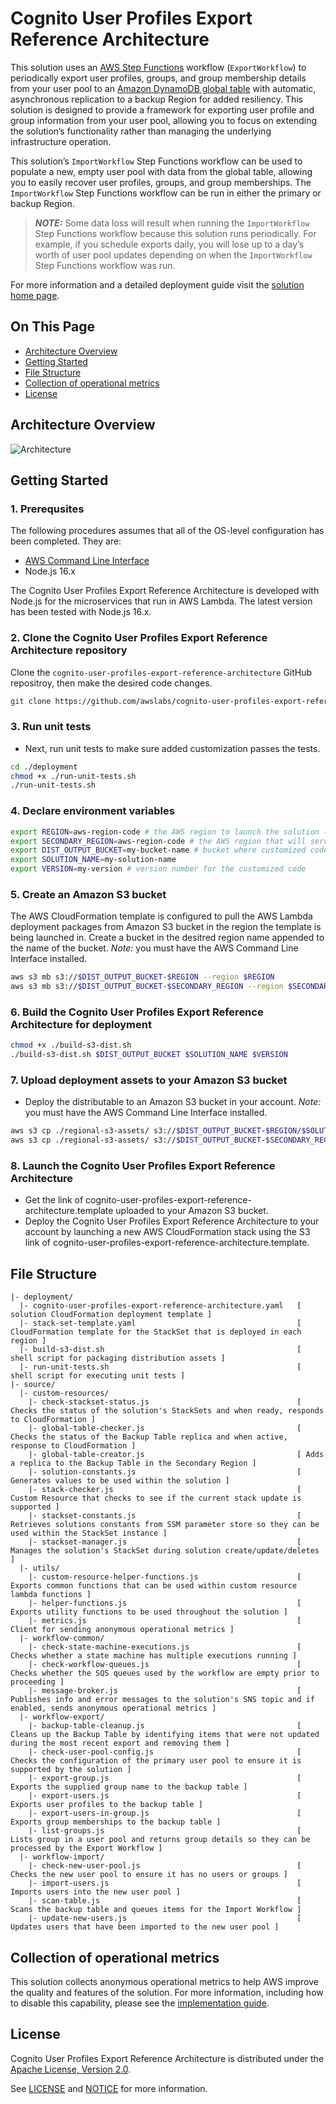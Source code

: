 # Cognito User Profiles Export Reference Architecture
This solution uses an [AWS Step Functions](https://aws.amazon.com/step-functions/) workflow (`ExportWorkflow`) to periodically export user profiles, groups, and group membership details from your user pool to an [Amazon DynamoDB global table](https://aws.amazon.com/dynamodb/global-tables/) with automatic, asynchronous replication to a backup Region for added resiliency. This solution is designed to provide a framework for exporting user profile and group information from your user pool, allowing you to focus on extending the solution’s functionality rather than managing the underlying infrastructure operation. 

This solution’s `ImportWorkflow` Step Functions workflow can be used to populate a new, empty user pool with data from the global table, allowing you to easily recover user profiles, groups, and group memberships. The `ImportWorkflow` Step Functions workflow can be run in either the primary or backup Region.

> **_NOTE:_**  Some data loss will result when running the `ImportWorkflow` Step Functions workflow because this solution runs periodically. For example, if you schedule exports daily, you will lose up to a day’s worth of user pool updates depending on when the `ImportWorkflow` Step Functions workflow was run.

For more information and a detailed deployment guide visit the [solution home page](https://aws.amazon.com/solutions/implementations/cognito-user-profiles-export-reference-architecture/).

## On This Page
- [Architecture Overview](#architecture-overview)
- [Getting Started](#getting-started)
- [File Structure](#file-structure)
- [Collection of operational metrics](#collection-of-operational-metrics)
- [License](#license)

## Architecture Overview

![Architecture](architecture-diagram.png)

## Getting Started
### 1. Prerequsites
The following procedures assumes that all of the OS-level configuration has been completed. They are:
- [AWS Command Line Interface](https://aws.amazon.com/cli/)
- Node.js 16.x

The Cognito User Profiles Export Reference Architecture is developed with Node.js for the microservices that run in AWS Lambda. The latest version has been tested with Node.js 16.x.

### 2. Clone the Cognito User Profiles Export Reference Architecture repository
Clone the ```cognito-user-profiles-export-reference-architecture``` GitHub repositroy, then make the desired code changes.

```bash
git clone https://github.com/awslabs/cognito-user-profiles-export-reference-architecture.git
```

### 3. Run unit tests
* Next, run unit tests to make sure added customization passes the tests.
```bash
cd ./deployment
chmod +x ./run-unit-tests.sh
./run-unit-tests.sh
```

### 4. Declare environment variables
```bash
export REGION=aws-region-code # the AWS region to launch the solution (e.g. us-east-1)
export SECONDARY_REGION=aws-region-code # the AWS region that will serve as backup (e.g. eu-central-1)
export DIST_OUTPUT_BUCKET=my-bucket-name # bucket where customized code will reside
export SOLUTION_NAME=my-solution-name
export VERSION=my-version # version number for the customized code
```

### 5. Create an Amazon S3 bucket
The AWS CloudFormation template is configured to pull the AWS Lambda deployment packages from Amazon S3 bucket in the region the template is being launched in. Create a bucket in the desitred region name appended to the name of the bucket. _Note:_ you must have the AWS Command Line Interface installed.
```bash
aws s3 mb s3://$DIST_OUTPUT_BUCKET-$REGION --region $REGION
aws s3 mb s3://$DIST_OUTPUT_BUCKET-$SECONDARY_REGION --region $SECONDARY_REGION
```

### 6. Build the Cognito User Profiles Export Reference Architecture for deployment
```bash
chmod +x ./build-s3-dist.sh
./build-s3-dist.sh $DIST_OUTPUT_BUCKET $SOLUTION_NAME $VERSION
```

### 7. Upload deployment assets to your Amazon S3 bucket
* Deploy the distributable to an Amazon S3 bucket in your account. _Note:_ you must have the AWS Command Line Interface installed.
```bash
aws s3 cp ./regional-s3-assets/ s3://$DIST_OUTPUT_BUCKET-$REGION/$SOLUTION_NAME/$VERSION/ --recursive --acl bucket-owner-full-control
aws s3 cp ./regional-s3-assets/ s3://$DIST_OUTPUT_BUCKET-$SECONDARY_REGION/$SOLUTION_NAME/$VERSION/ --recursive --acl bucket-owner-full-control
```

### 8. Launch the Cognito User Profiles Export Reference Architecture
- Get the link of cognito-user-profiles-export-reference-architecture.template uploaded to your Amazon S3 bucket.
- Deploy the Cognito User Profiles Export Reference Architecture to your account by launching a new AWS CloudFormation stack using the S3 link of cognito-user-profiles-export-reference-architecture.template.

## File Structure
```
|- deployment/
  |- cognito-user-profiles-export-reference-architecture.yaml   [ solution CloudFormation deployment template ]
  |- stack-set-template.yaml                                    [ CloudFormation template for the StackSet that is deployed in each region ]
  |- build-s3-dist.sh                                           [ shell script for packaging distribution assets ]
  |- run-unit-tests.sh                                          [ shell script for executing unit tests ]
|- source/
  |- custom-resources/
    |- check-stackset-status.js                                 [ Checks the status of the solution's StackSets and when ready, responds to CloudFormation ]
    |- global-table-checker.js                                  [ Checks the status of the Backup Table replica and when active, response to CloudFormation ]
    |- global-table-creator.js                                  [ Adds a replica to the Backup Table in the Secondary Region ]
    |- solution-constants.js                                    [ Generates values to be used within the solution ]
    |- stack-checker.js                                         [ Custom Resource that checks to see if the current stack update is supported ]
    |- stackset-constants.js                                    [ Retrieves solutions constants from SSM parameter store so they can be used within the StackSet instance ]
    |- stackset-manager.js                                      [ Manages the solution's StackSet during solution create/update/deletes ]
  |- utils/
    |- custom-resource-helper-functions.js                      [ Exports common functions that can be used within custom resource lambda functions ]
    |- helper-functions.js                                      [ Exports utility functions to be used throughout the solution ]
    |- metrics.js                                               [ Client for sending anonymous operational metrics ]
  |- workflow-common/
    |- check-state-machine-executions.js                        [ Checks whether a state machine has multiple executions running ]
    |- check-workflow-queues.js                                 [ Checks whether the SQS queues used by the workflow are empty prior to proceeding ]
    |- message-broker.js                                        [ Publishes info and error messages to the solution's SNS topic and if enabled, sends anonymous operational metrics ]
  |- workflow-export/
    |- backup-table-cleanup.js                                  [ Cleans up the Backup Table by identifying items that were not updated during the most recent export and removing them ]
    |- check-user-pool-config.js                                [ Checks the configuration of the primary user pool to ensure it is supported by the solution ]
    |- export-group.js                                          [ Exports the supplied group name to the backup table ]
    |- export-users.js                                          [ Exports user profiles to the backup table ]
    |- export-users-in-group.js                                 [ Exports group memberships to the backup table ]
    |- list-groups.js                                           [ Lists group in a user pool and returns group details so they can be processed by the Export Workflow ]
  |- workflow-import/
    |- check-new-user-pool.js                                   [ Checks the new user pool to ensure it has no users or groups ]
    |- import-users.js                                          [ Imports users into the new user pool ]
    |- scan-table.js                                            [ Scans the backup table and queues items for the Import Workflow ]
    |- update-new-users.js                                      [ Updates users that have been imported to the new user pool ]
```

## Collection of operational metrics

This solution collects anonymous operational metrics to help AWS improve the quality and features of the solution. For more information, including how to disable this capability, please see the [implementation guide](https://docs.aws.amazon.com/solutions/latest/cognito-user-profiles-export-reference-architecture/appendix-c.html).

## License
Cognito User Profiles Export Reference Architecture is distributed under the [Apache License, Version 2.0](https://www.apache.org/licenses/LICENSE-2.0).

See [LICENSE](./LICENSE.txt) and [NOTICE](./NOTICE.txt) for more information.